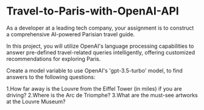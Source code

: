 # Travel-to-Paris-with-OpenAI-API
As a developer at a leading tech company, your assignment is to construct a comprehensive AI-powered Parisian travel guide.

In this project, you will utilize OpenAI's language processing capabilities to answer pre-defined travel-related queries intelligently, offering customized recommendations for exploring Paris.

Create a model variable to use OpenAI's 'gpt-3.5-turbo' model, to find answers to the following questions:

1.How far away is the Louvre from the Eiffel Tower (in miles) if you are driving?
2.Where is the Arc de Triomphe?
3.What are the must-see artworks at the Louvre Museum?
